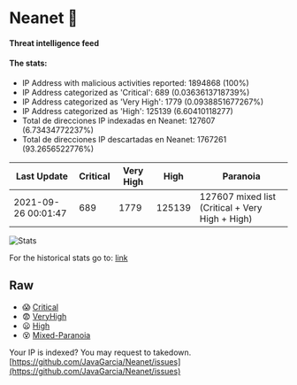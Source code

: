 # Neanet :hocho:
#### Threat intelligence feed
#### The stats:

- IP Address with malicious activities reported: 1894868 (100%)
- IP Address categorized as 'Critical':  689 (0.0363613718739%)
- IP Address categorized as 'Very High':  1779 (0.0938851677267%)
- IP Address categorized as 'High':  125139 (6.60410118277)
- Total de direcciones IP indexadas en Neanet:  127607 (6.73434772237%)
- Total de direcciones IP descartadas en Neanet:  1767261 (93.2656522776%)

| Last Update | Critical | Very High | High | Paranoia |
| --- | --- | --- | --- | --- |
| 2021-09-26 00:01:47 | 689 | 1779 | 125139 | 127607 mixed list (Critical + Very High + High)|

![Stats](https://docs.google.com/spreadsheets/d/e/2PACX-1vSnaNMIXVabIpDJjufMlzH7poXnshF3mgd8Is1g9ytUEzVsP5my4Trn8f-xkoLLQ38xpL3HtmUexLo6/pubchart?oid=501124687&format=image)

For the historical stats go to: [link](/stats.csv)
## Raw
- :scream: [Critical](https://raw.githubusercontent.com/JavaGarcia/Neanet/master/blacklists/neanet_critical.txt)
- :fearful: [VeryHigh](https://raw.githubusercontent.com/JavaGarcia/Neanet/master/blacklists/neanet_veryHigh.txtt)
- :frowning: [High](https://raw.githubusercontent.com/JavaGarcia/Neanet/master/blacklists/neanet_high.txt)
- :dizzy_face: [Mixed-Paranoia](https://raw.githubusercontent.com/JavaGarcia/Neanet/master/blacklists/neanet_all.txt)


Your IP is indexed? You may request to takedown. [https://github.com/JavaGarcia/Neanet/issues](https://github.com/JavaGarcia/Neanet/issues)


































































































































































































































































































































































































































































































































































































































































































































































































































































































































































































































































































































































































































































































































































































































































































































































































































































































































































































































































































































































































































































































































































































































































































































































































































































































































































































































































































































































































































































































































































































































































































































































































































































































































































































































































































































































































































































































































































































































































































































































































































































































































































































































































































































































































































































































































































































































































































































































































































































































































































































































































































































































































































































































































































































































































































































































































































































































































































































































































































































































































































































































































































































































































































































































































































































































































































































































































































































































































































































































































































































































































































































































































































































































































































































































































































































































































































































































































































































































































































































































































































































































































































































































































































































































































































































































































































































































































































































































































































































































































































































































































































































































































































